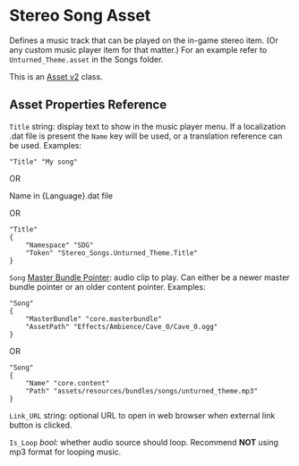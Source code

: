 Stereo Song Asset
=================

Defines a music track that can be played on the in-game stereo item. (Or any custom music player item for that matter.) For an example refer to `Unturned_Theme.asset` in the Songs folder.

This is an [Asset v2](AssetsV2.md) class.

Asset Properties Reference
--------------------------

`Title` string: display text to show in the music player menu. If a localization .dat file is present the `Name` key will be used, or a translation reference can be used. Examples:

	"Title" "My song"

OR

Name in {Language}.dat file

OR

	"Title"
	{
		"Namespace" "SDG"
		"Token" "Stereo_Songs.Unturned_Theme.Title"
	}

`Song` [Master Bundle Pointer](MasterBundlePtr.md): audio clip to play. Can either be a newer master bundle pointer or an older content pointer. Examples:

	"Song"
	{
		"MasterBundle" "core.masterbundle"
		"AssetPath" "Effects/Ambience/Cave_0/Cave_0.ogg"
	}

OR

	"Song"
	{
		"Name" "core.content"
		"Path" "assets/resources/bundles/songs/unturned_theme.mp3"
	}

`Link_URL` string: optional URL to open in web browser when external link button is clicked.

`Is_Loop` *bool*: whether audio source should loop. Recommend **NOT** using mp3 format for looping music.
